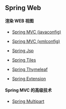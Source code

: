 Spring Web
--

#### 渲染 WEB 视图

- <a href="spring-web-javaconfig">Spring MVC (javaconfig)</a>
- <a href="spring-web-xmlconfig">Spring MVC (xmlconfig)</a>

- <a href="spring-jsp">Spring Jsp</a>
- <a href="spring-tiles">Spring Tiles</a>
- <a href="spring-thymeleaf">Spring Thymeleaf</a>

- <a href="spring-web-extension">Spring Extension</a>

#### Spring MVC 的高级技术

- <a href="multpart">Spring Multipart</a>
